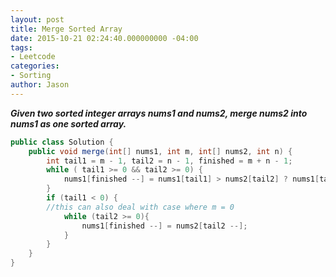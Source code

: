 ```yaml
---
layout: post
title: Merge Sorted Array
date: 2015-10-21 02:24:40.000000000 -04:00
tags:
- Leetcode
categories:
- Sorting
author: Jason
---
```

<p><strong><em>Given two sorted integer arrays nums1 and nums2, merge nums2 into nums1 as one sorted array.</em></strong></p>


``` java
public class Solution {
    public void merge(int[] nums1, int m, int[] nums2, int n) {
        int tail1 = m - 1, tail2 = n - 1, finished = m + n - 1;
        while ( tail1 >= 0 && tail2 >= 0) {
            nums1[finished --] = nums1[tail1] > nums2[tail2] ? nums1[tail1 --] : nums2[tail2 --];
        }
        if (tail1 < 0) {
        //this can also deal with case where m = 0
            while (tail2 >= 0){
                nums1[finished --] = nums2[tail2 --];
            }
        }
    }
}
```
